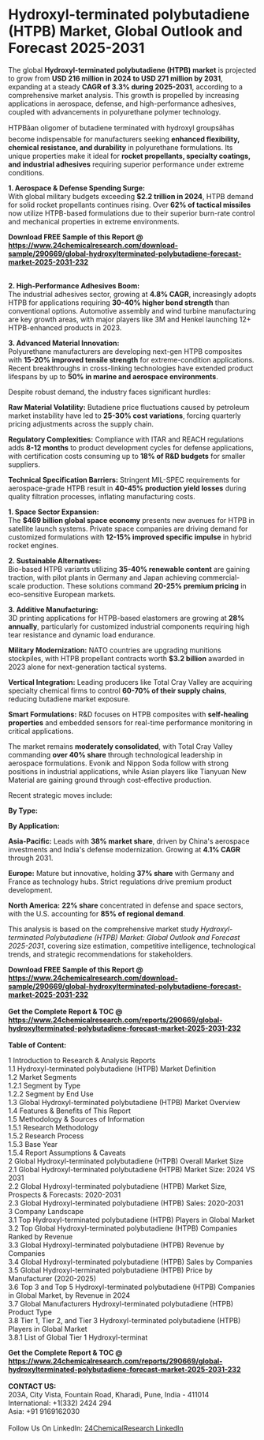 <h1>Hydroxyl-terminated polybutadiene (HTPB) Market, Global Outlook and Forecast 2025-2031</h1><p>The global <strong>Hydroxyl-terminated polybutadiene (HTPB) market</strong> is projected to grow from <strong>USD 216 million in 2024 to USD 271 million by 2031</strong>, expanding at a steady <strong>CAGR of 3.3% during 2025-2031</strong>, according to a comprehensive market analysis. This growth is propelled by increasing applications in aerospace, defense, and high-performance adhesives, coupled with advancements in polyurethane polymer technology.</p><p>HTPBâan oligomer of butadiene terminated with hydroxyl groupsâhas become indispensable for manufacturers seeking <strong>enhanced flexibility, chemical resistance, and durability</strong> in polyurethane formulations. Its unique properties make it ideal for <strong>rocket propellants, specialty coatings, and industrial adhesives</strong> requiring superior performance under extreme conditions.</p><p><strong>1. Aerospace &amp; Defense Spending Surge:</strong><br>
With global military budgets exceeding <strong>$2.2 trillion in 2024</strong>, HTPB demand for solid rocket propellants continues rising. Over <strong>62% of tactical missiles</strong> now utilize HTPB-based formulations due to their superior burn-rate control and mechanical properties in extreme environments.</p><div><b>Download FREE Sample of this Report @ 
            <a href="https://www.24chemicalresearch.com/download-sample/290669/global-hydroxylterminated-polybutadiene-forecast-market-2025-2031-232">
            https://www.24chemicalresearch.com/download-sample/290669/global-hydroxylterminated-polybutadiene-forecast-market-2025-2031-232</a></b></div><br><p><strong>2. High-Performance Adhesives Boom:</strong><br>
The industrial adhesives sector, growing at <strong>4.8% CAGR</strong>, increasingly adopts HTPB for applications requiring <strong>30-40% higher bond strength</strong> than conventional options. Automotive assembly and wind turbine manufacturing are key growth areas, with major players like 3M and Henkel launching 12+ HTPB-enhanced products in 2023.</p><p><strong>3. Advanced Material Innovation:</strong><br>
Polyurethane manufacturers are developing next-gen HTPB composites with <strong>15-20% improved tensile strength</strong> for extreme-condition applications. Recent breakthroughs in cross-linking technologies have extended product lifespans by up to <strong>50% in marine and aerospace environments</strong>.</p><p>Despite robust demand, the industry faces significant hurdles:</p><p><strong>Raw Material Volatility:</strong> Butadiene price fluctuations caused by petroleum market instability have led to <strong>25-30% cost variations</strong>, forcing quarterly pricing adjustments across the supply chain.</p><p><strong>Regulatory Complexities:</strong> Compliance with ITAR and REACH regulations adds <strong>8-12 months</strong> to product development cycles for defense applications, with certification costs consuming up to <strong>18% of R&amp;D budgets</strong> for smaller suppliers.</p><p><strong>Technical Specification Barriers:</strong> Stringent MIL-SPEC requirements for aerospace-grade HTPB result in <strong>40-45% production yield losses</strong> during quality filtration processes, inflating manufacturing costs.</p><p><strong>1. Space Sector Expansion:</strong><br>
The <strong>$469 billion global space economy</strong> presents new avenues for HTPB in satellite launch systems. Private space companies are driving demand for customized formulations with <strong>12-15% improved specific impulse</strong> in hybrid rocket engines.</p><p><strong>2. Sustainable Alternatives:</strong><br>
Bio-based HTPB variants utilizing <strong>35-40% renewable content</strong> are gaining traction, with pilot plants in Germany and Japan achieving commercial-scale production. These solutions command <strong>20-25% premium pricing</strong> in eco-sensitive European markets.</p><p><strong>3. Additive Manufacturing:</strong><br>
3D printing applications for HTPB-based elastomers are growing at <strong>28% annually</strong>, particularly for customized industrial components requiring high tear resistance and dynamic load endurance.</p><p><strong>Military Modernization:</strong> NATO countries are upgrading munitions stockpiles, with HTPB propellant contracts worth <strong>$3.2 billion</strong> awarded in 2023 alone for next-generation tactical systems.</p><p><strong>Vertical Integration:</strong> Leading producers like Total Cray Valley are acquiring specialty chemical firms to control <strong>60-70% of their supply chains</strong>, reducing butadiene market exposure.</p><p><strong>Smart Formulations:</strong> R&amp;D focuses on HTPB composites with <strong>self-healing properties</strong> and embedded sensors for real-time performance monitoring in critical applications.</p><p>The market remains <strong>moderately consolidated</strong>, with Total Cray Valley commanding <strong>over 40% share</strong> through technological leadership in aerospace formulations. Evonik and Nippon Soda follow with strong positions in industrial applications, while Asian players like Tianyuan New Material are gaining ground through cost-effective production.</p><p>Recent strategic moves include:</p><p><strong>By Type:</strong></p><p><strong>By Application:</strong></p><p><strong>Asia-Pacific:</strong> Leads with <strong>38% market share</strong>, driven by China's aerospace investments and India's defense modernization. Growing at <strong>4.1% CAGR</strong> through 2031.</p><p><strong>Europe:</strong> Mature but innovative, holding <strong>37% share</strong> with Germany and France as technology hubs. Strict regulations drive premium product development.</p><p><strong>North America:</strong> <strong>22% share</strong> concentrated in defense and space sectors, with the U.S. accounting for <strong>85% of regional demand</strong>.</p><p>This analysis is based on the comprehensive market study <em>Hydroxyl-terminated Polybutadiene (HTPB) Market: Global Outlook and Forecast 2025-2031</em>, covering size estimation, competitive intelligence, technological trends, and strategic recommendations for stakeholders.</p><div><b>Download FREE Sample of this Report @ 
            <a href="https://www.24chemicalresearch.com/download-sample/290669/global-hydroxylterminated-polybutadiene-forecast-market-2025-2031-232">
            https://www.24chemicalresearch.com/download-sample/290669/global-hydroxylterminated-polybutadiene-forecast-market-2025-2031-232</a></b></div><br><div><b>Get the Complete Report & TOC @ 
            <a href="https://www.24chemicalresearch.com/reports/290669/global-hydroxylterminated-polybutadiene-forecast-market-2025-2031-232">
            https://www.24chemicalresearch.com/reports/290669/global-hydroxylterminated-polybutadiene-forecast-market-2025-2031-232</a></b></div><br>
            <b>Table of Content:</b><p>1 Introduction to Research & Analysis Reports<br />
 1.1 Hydroxyl-terminated polybutadiene (HTPB) Market Definition<br />
 1.2 Market Segments<br />
 1.2.1 Segment by Type<br />
 1.2.2 Segment by End Use<br />
 1.3 Global Hydroxyl-terminated polybutadiene (HTPB) Market Overview<br />
 1.4 Features & Benefits of This Report<br />
 1.5 Methodology & Sources of Information<br />
 1.5.1 Research Methodology<br />
 1.5.2 Research Process<br />
 1.5.3 Base Year<br />
 1.5.4 Report Assumptions & Caveats<br />
2 Global Hydroxyl-terminated polybutadiene (HTPB) Overall Market Size<br />
 2.1 Global Hydroxyl-terminated polybutadiene (HTPB) Market Size: 2024 VS 2031<br />
 2.2 Global Hydroxyl-terminated polybutadiene (HTPB) Market Size, Prospects & Forecasts: 2020-2031<br />
 2.3 Global Hydroxyl-terminated polybutadiene (HTPB) Sales: 2020-2031<br />
3 Company Landscape<br />
 3.1 Top Hydroxyl-terminated polybutadiene (HTPB) Players in Global Market<br />
 3.2 Top Global Hydroxyl-terminated polybutadiene (HTPB) Companies Ranked by Revenue<br />
 3.3 Global Hydroxyl-terminated polybutadiene (HTPB) Revenue by Companies<br />
 3.4 Global Hydroxyl-terminated polybutadiene (HTPB) Sales by Companies<br />
 3.5 Global Hydroxyl-terminated polybutadiene (HTPB) Price by Manufacturer (2020-2025)<br />
 3.6 Top 3 and Top 5 Hydroxyl-terminated polybutadiene (HTPB) Companies in Global Market, by Revenue in 2024<br />
 3.7 Global Manufacturers Hydroxyl-terminated polybutadiene (HTPB) Product Type<br />
 3.8 Tier 1, Tier 2, and Tier 3 Hydroxyl-terminated polybutadiene (HTPB) Players in Global Market<br />
 3.8.1 List of Global Tier 1 Hydroxyl-terminat</p><div><b>Get the Complete Report & TOC @ 
            <a href="https://www.24chemicalresearch.com/reports/290669/global-hydroxylterminated-polybutadiene-forecast-market-2025-2031-232">
            https://www.24chemicalresearch.com/reports/290669/global-hydroxylterminated-polybutadiene-forecast-market-2025-2031-232</a></b></div><br><b>CONTACT US:</b><br>
            203A, City Vista, Fountain Road, Kharadi, Pune, India - 411014<br>
            International: +1(332) 2424 294<br>
            Asia: +91 9169162030 <br><br>
            Follow Us On LinkedIn: <a href="https://www.linkedin.com/company/24chemicalresearch/">24ChemicalResearch LinkedIn</a>